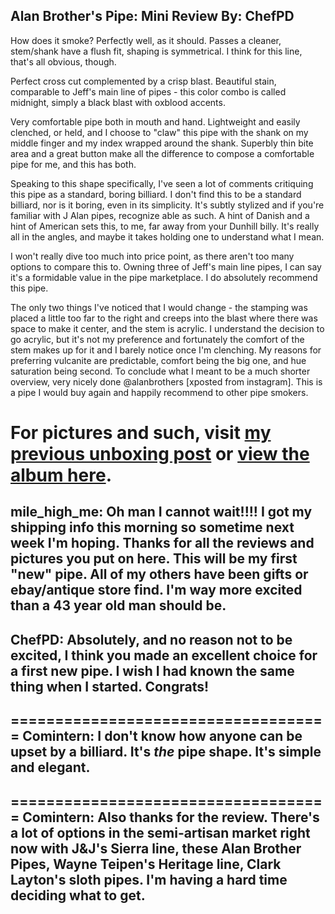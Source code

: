 Alan Brother's Pipe: Mini Review
By: ChefPD
---
How does it smoke? Perfectly well, as it should. Passes a cleaner, stem/shank have a flush fit, shaping is symmetrical. I think for this line, that's all obvious, though.

Perfect cross cut complemented by a crisp blast. Beautiful stain, comparable to Jeff's main line of pipes - this color combo is called midnight, simply a black blast with oxblood accents. 


Very comfortable pipe both in mouth and hand. Lightweight and easily clenched, or held, and I choose to "claw" this pipe with the shank on my middle finger and my index wrapped around the shank. Superbly thin bite area and a great button make all the difference to compose a comfortable pipe for me, and this has both. 


Speaking to this shape specifically, I've seen a lot of comments critiquing this pipe as a standard, boring billiard. I don't find this to be a standard billiard, nor is it boring, even in its simplicity. It's subtly stylized and if you're familiar with J Alan pipes, recognize able as such. A hint of Danish and a hint of American sets this, to me, far away from your Dunhill billy. It's really all in the angles, and maybe it takes holding one to understand what I mean. 


I won't really dive too much into price point, as there aren't too many options to compare this to. Owning three of Jeff's main line pipes, I can say it's a formidable value in the pipe marketplace. I do absolutely recommend this pipe.


The only two things I've noticed that I would change - the stamping was placed a little too far to the right and creeps into the blast where there was space to make it center, and the stem is acrylic. I understand the decision to go acrylic, but it's not my preference and fortunately the comfort of the stem makes up for it and I barely notice once I'm clenching. My reasons for preferring vulcanite are predictable, comfort being the big one, and hue saturation being second. 
To conclude what I meant to be a much shorter overview, very nicely done @alanbrothers [xposted from instagram]. This is a pipe I would buy again and happily recommend to other pipe smokers.

**For pictures and such, visit [my previous unboxing post](http://www.reddit.com/r/PipeTobacco/comments/36eyb5/unboxing_the_new_alan_brothers_pipe_album/) or [view the album here](http://imgur.com/a/4UQdX).**
====================================
mile_high_me: Oh man I cannot wait!!!! I got my shipping info this morning so sometime next week I'm hoping. Thanks for all the reviews and pictures you put on here. This will be my first "new" pipe. All of my others have been gifts or ebay/antique store find. I'm way more excited than a 43 year old man should be.
--
ChefPD: Absolutely, and no reason not to be excited, I think you made an excellent choice for a first new pipe. I wish I had known the same thing when I started. Congrats!
--
====================================
Comintern: I don't know how anyone can be upset by a billiard. It's *the* pipe shape. It's simple and elegant.
--
====================================
Comintern: Also thanks for the review. There's a lot of options in the semi-artisan market right now with J&J's Sierra line, these Alan Brother Pipes, Wayne Teipen's Heritage line, Clark Layton's sloth pipes. I'm having a hard time deciding what to get.
--

